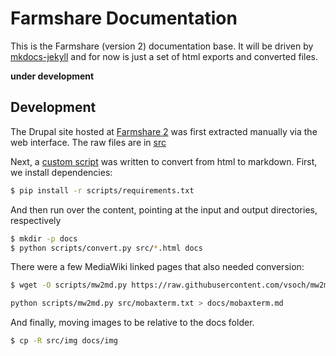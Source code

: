 # Farmshare Documentation

This is the Farmshare (version 2) documentation base. It will
be driven by [mkdocs-jekyll](https://www.github.com/vsoch/mkdocs-jekyll)
and for now is just a set of html exports and converted files.

**under development**

## Development

The Drupal site hosted at [Farmshare 2](https://srcc.stanford.edu/farmshare2) was first extracted 
manually via the web interface. The raw files are in [src](src)

Next, a [custom script](scripts/convert.py) was written to convert from html to 
markdown. First, we install dependencies:

```bash
$ pip install -r scripts/requirements.txt
```

And then run over the content, pointing at the input and output directories, 
respectively

```bash
$ mkdir -p docs
$ python scripts/convert.py src/*.html docs
```

There were a few MediaWiki linked pages that also needed conversion:

```bash
$ wget -O scripts/mw2md.py https://raw.githubusercontent.com/vsoch/mw2md.py/master/mw2md.py
```

```bash
python scripts/mw2md.py src/mobaxterm.txt > docs/mobaxterm.md
```

And finally, moving images to be relative to the docs folder.

```bash
$ cp -R src/img docs/img
```
